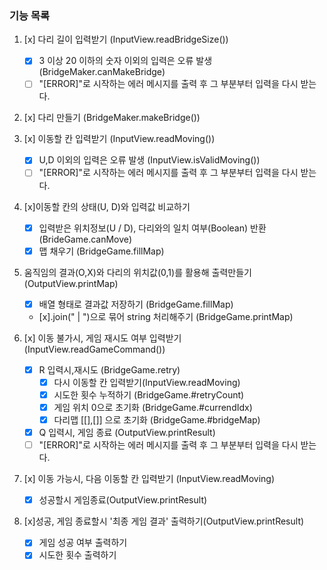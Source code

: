 ### 기능 목록

1. [x] 다리 길이 입력받기 (InputView.readBridgeSize())

   - [x] 3 이상 20 이하의 숫자 이외의 입력은 오류 발생(BridgeMaker.canMakeBridge)
   - [ ] "[ERROR]"로 시작하는 에러 메시지를 출력 후 그 부분부터 입력을 다시 받는다.

2. [x] 다리 만들기 (BridgeMaker.makeBridge())

3. [x] 이동할 칸 입력받기 (InputView.readMoving())

   - [x] U,D 이외의 입력은 오류 발생 (InputView.isValidMoving())
   - [ ] "[ERROR]"로 시작하는 에러 메시지를 출력 후 그 부분부터 입력을 다시 받는다.

4. [x]이동할 칸의 상태(U, D)와 입력값 비교하기

   - [x] 입력받은 위치정보(U / D), 다리와의 일치 여부(Boolean) 반환 (BrideGame.canMove)
   - [x] 맵 채우기 (BridgeGame.fillMap)

5. 움직임의 결과(O,X)와 다리의 위치값(0,1)를 활용해 출력만들기 (OutputView.printMap)

   - [x] 배열 형태로 결과값 저장하기 (BridgeGame.fillMap)
   - [x].join(" | ")으로 묶어 string 처리해주기 (BridgeGame.printMap)

6. [x] 이동 불가시, 게임 재시도 여부 입력받기 (InputView.readGameCommand())

   - [x] R 입력시,재시도 (BridgeGame.retry)
     - [x] 다시 이동할 칸 입력받기(InputView.readMoving)
     - [x] 시도한 횟수 누적하기 (BridgeGame.#retryCount)
     - [x] 게임 위치 0으로 초기화 (BridgeGame.#currendIdx)
     - [x] 다리맵 [[],[]] 으로 초기화 (BridgeGame.#bridgeMap)
   - [x] Q 입력시, 게임 종료 (OutputView.printResult)
   - [ ] "[ERROR]"로 시작하는 에러 메시지를 출력 후 그 부분부터 입력을 다시 받는다.

7. [x] 이동 가능시, 다음 이동할 칸 입력받기 (InputView.readMoving)

   - [x] 성공할시 게임종료(OutputView.printResult)

8. [x]성공, 게임 종료할시 '최종 게임 결과' 출력하기(OutputView.printResult)
   - [x] 게임 성공 여부 출력하기
   - [x] 시도한 횟수 출력하기
